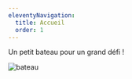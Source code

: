 ```yaml
---
eleventyNavigation:
  title: Accueil
  order: 1
---
```


Un petit bateau pour un grand défi !

![bateau](/images/entrainement.jpg)
